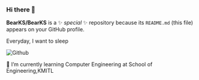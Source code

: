 ### Hi there 👋


**BearKS/BearKS** is a ✨ _special_ ✨ repository because its `README.md` (this file) appears on your GitHub profile.

Everyday, I want to sleep

![Github](https://user-images.githubusercontent.com/56060226/101707637-34dc9280-3abe-11eb-99b6-d6cbffa7e114.png)

🌱 I’m currently learning Computer Engineering at School of Engineering,KMITL
